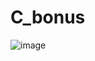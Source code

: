 # C_bonus
![image](https://user-images.githubusercontent.com/85547559/163738968-9b459706-f8ab-436c-b046-d33ac8a77955.png)

